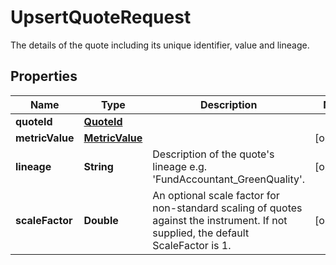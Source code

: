 

# UpsertQuoteRequest

The details of the quote including its unique identifier, value and lineage.

## Properties

Name | Type | Description | Notes
------------ | ------------- | ------------- | -------------
**quoteId** | [**QuoteId**](QuoteId.md) |  | 
**metricValue** | [**MetricValue**](MetricValue.md) |  |  [optional]
**lineage** | **String** | Description of the quote&#39;s lineage e.g. &#39;FundAccountant_GreenQuality&#39;. |  [optional]
**scaleFactor** | **Double** | An optional scale factor for non-standard scaling of quotes against the instrument. If not supplied, the default ScaleFactor is 1. |  [optional]



